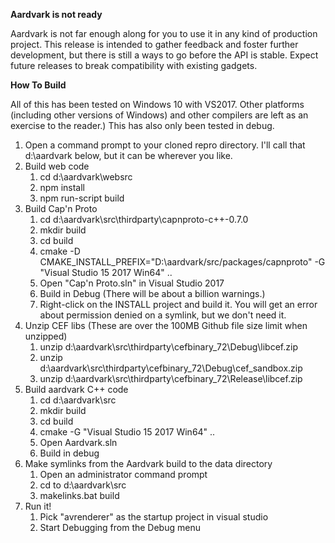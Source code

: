**Aardvark is not ready**

Aardvark is not far enough along for you to use it in any kind of production project.
This release is intended to gather feedback and foster further development, but there is still a ways to go before the API is stable.
Expect future releases to break compatibility with existing gadgets.

**How To Build**

All of this has been tested on Windows 10 with VS2017.
Other platforms (including other versions of Windows) and other compilers are left as an exercise to the reader.)
This has also only been tested in debug.


1. Open a command prompt to your cloned repro directory. I'll call that d:\aardvark below, but it can be wherever you like.
2. Build web code
   1. cd d:\aardvark\websrc
   2. npm install
   3. npm run-script build
3. Build Cap'n Proto
   1. cd d:\aardvark\src\thirdparty\capnproto-c++-0.7.0
   2. mkdir build
   3. cd build
   4. cmake -D CMAKE_INSTALL_PREFIX="D:\aardvark/src/packages/capnproto" -G "Visual Studio 15 2017 Win64" .. 
   5. Open "Cap'n Proto.sln" in Visual Studio 2017
   6. Build in Debug (There will be about a billion warnings.)
   7. Right-click on the INSTALL project and build it. You will get an error about permission denied on a symlink, but we don't need it.
4. Unzip CEF libs (These are over the 100MB Github file size limit when unzipped)
   1. unzip d:\aardvark\src\thirdparty\cefbinary_72\Debug\libcef.zip
   2. unzip d:\aardvark\src\thirdparty\cefbinary_72\Debug\cef_sandbox.zip
   3. unzip d:\aardvark\src\thirdparty\cefbinary_72\Release\libcef.zip
5. Build aardvark C++ code
   1. cd d:\aardvark\src
   2. mkdir build
   3. cd build
   4. cmake -G "Visual Studio 15 2017 Win64" .. 
   5. Open Aardvark.sln 
   6. Build in debug
6. Make symlinks from the Aardvark build to the data directory
   1. Open an administrator command prompt
   2. cd to d:\aardvark\src
   3. makelinks.bat build
7. Run it!
   1. Pick "avrenderer" as the startup project in visual studio
   2. Start Debugging from the Debug menu


